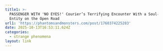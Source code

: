 ```yaml
---
title1: >-
  PASSENGER WITH 'NO EYES!' Courier’s Terrifying Encounter With a Soul-Draining
  Entity on the Open Road
url1: 'https://phantomsandmonsters.com/post/1760374225283'
date: 2025-10-13T16:53:11.624Z
categories:
  - strange phenomena
layout: link
---
```


